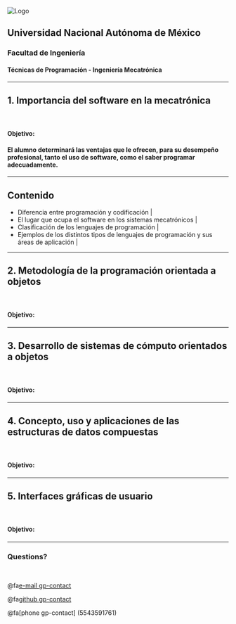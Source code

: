 ![Logo](http://arquitectura.unam.mx/uploads/8/1/1/0/8110907/_2634437.png?131)
## Universidad Nacional Autónoma de México
### Facultad de Ingeniería
#### Técnicas de Programación - Ingeniería Mecatrónica

---

## 1. Importancia del software en la mecatrónica

<br>

#### Objetivo:
#### El alumno determinará las ventajas que le ofrecen, para su desempeño profesional, tanto el uso de software, como el saber programar adecuadamente.

---

## Contenido

- Diferencia entre programación y codificación |
- El lugar que ocupa el software en los sistemas mecatrónicos |
- Clasificación de los lenguajes de programación |
- Ejemplos de los distintos tipos de lenguajes de programación y sus áreas de aplicación |

---

## 2. Metodología de la programación orientada a objetos

<br>

#### Objetivo:
#### 

---

## 3. Desarrollo de sistemas de cómputo orientados a objetos

<br>

#### Objetivo:
#### 

---

## 4. Concepto, uso y aplicaciones de las estructuras de datos compuestas

<br>

#### Objetivo:
#### 

---

## 5. Interfaces gráficas de usuario

<br>

#### Objetivo:
#### 
---


### Questions?

<br>

@fa[e-mail gp-contact](zmpk.fi@gmail.com)

@fa[github gp-contact](MarcoZmpk)

@fa[phone gp-contact] (5543591761)